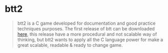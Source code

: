 # btt2

> btt2 is a C game developed for documentation and good practice techniques purposes. The first release of btt can be downloaded [here][1], this release have a more procedural and not scalable way of thinking, but btt2 wants to apply all the C language power for make a great scalable, readable & ready to change game.





[1]: https://github.com/johanjerger/btt-c-game/

